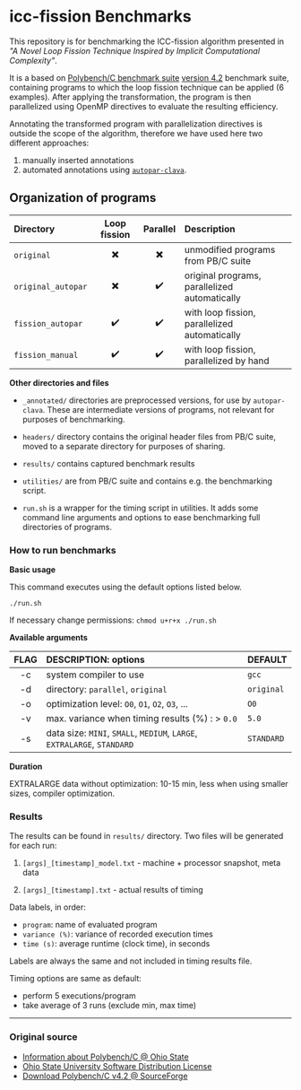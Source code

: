 # icc-fission Benchmarks

This repository is for benchmarking the ICC-fission algorithm presented in
_"A Novel Loop Fission Technique Inspired by Implicit Computational Complexity"_.

It is a based on [Polybench/C benchmark suite][PB] [version 4.2][4.2]
benchmark suite, containing programs to which the loop fission technique can be
applied (6 examples). After applying the transformation, the program is then
parallelized using OpenMP directives to evaluate the resulting efficiency.

Annotating the transformed program with parallelization directives is outside
the scope of the algorithm, therefore we have used here two different
approaches:

1. manually inserted annotations
2. automated annotations using [`autopar-clava`](https://github.com/specs-feup/clava).

## Organization of programs

| Directory          | Loop fission | Parallel | Description                                    |
|:-------------------|:------------:|:--------:|:-----------------------------------------------|
| `original`         |      ✖️      |    ✖️    | unmodified programs from PB/C suite            | 
| `original_autopar` |      ✖️      |    ✔️    | original programs, parallelized automatically  |
| `fission_autopar`  |      ✔️      |    ✔️    | with loop fission, parallelized automatically  | 
| `fission_manual `  |      ✔️      |    ✔️    | with loop fission, parallelized by hand        |  

**Other directories and files**

* `_annotated/` directories are preprocessed versions, for use
  by `autopar-clava`. These are intermediate versions of programs, not relevant
  for purposes of benchmarking.

* `headers/` directory contains the original header files from PB/C suite, moved
  to a separate directory for purposes of sharing.

* `results/` contains captured benchmark results

* `utilities/` are from PB/C suite and contains e.g. the benchmarking script.

* `run.sh` is a wrapper for the timing script in utilities. It adds some command
  line arguments and options to ease benchmarking full directories of programs.

### How to run benchmarks

**Basic usage**

This command executes using the default options listed below.
       
```text
./run.sh 
```

If necessary change permissions: `chmod u+r+x ./run.sh`

**Available arguments**


| FLAG | DESCRIPTION: options                                                    | DEFAULT     |
|:----:|:------------------------------------------------------------------------|:------------|
|  -c  | system compiler to use                                                  | `gcc`       |
|  -d  | directory:  `parallel`, `original`                                      | `original`  | 
|  -o  | optimization level: `O0`, `O1`, `O2`, `O3`, ...                         | `O0`        |
|  -v  | max. variance when timing results (%) : > `0.0`                         | `5.0`       |
|  -s  | data size: `MINI`, `SMALL`, `MEDIUM`, `LARGE`, `EXTRALARGE`, `STANDARD` | `STANDARD`  |

**Duration**

EXTRALARGE data without optimization: 10-15 min, less when using smaller sizes, compiler optimization.

### Results

The results can be found in `results/` directory. Two files will be generated for each run:

1. `[args]_[timestamp]_model.txt` - machine + processor snapshot, meta data

2. `[args]_[timestamp].txt` - actual results of timing

Data labels, in order:

- `program`: name of evaluated program
- `variance (%)`: variance of recorded execution times
- `time (s)`: average runtime (clock time), in seconds

Labels are always the same and not included in timing results file.

Timing options are same as default:

- perform 5 executions/program
- take average of 3 runs (exclude min, max time)

* * *

### Original source

* [Information about Polybench/C @ Ohio State][PB]
* [Ohio State University Software Distribution License](./LICENSE.txt)
* [Download Polybench/C v4.2 @ SourceForge][4.2]

[PB]: http://web.cse.ohio-state.edu/~pouchet.2/software/polybench/ 
[4.2]: https://sourceforge.net/projects/polybench/files/
